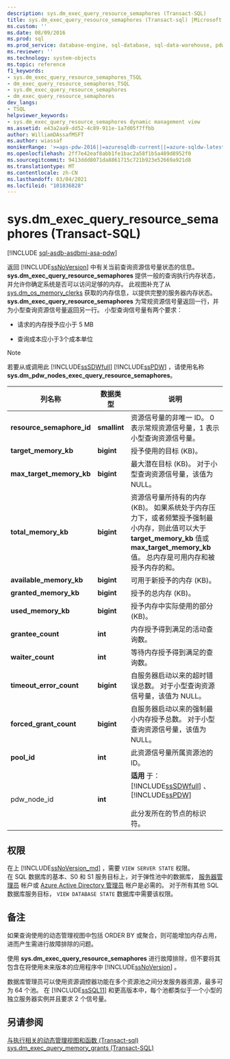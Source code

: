 ```yaml
---
description: sys.dm_exec_query_resource_semaphores (Transact-SQL)
title: sys.dm_exec_query_resource_semaphores (Transact-sql) |Microsoft Docs
ms.custom: ''
ms.date: 08/09/2016
ms.prod: sql
ms.prod_service: database-engine, sql-database, sql-data-warehouse, pdw
ms.reviewer: ''
ms.technology: system-objects
ms.topic: reference
f1_keywords:
- sys.dm_exec_query_resource_semaphores_TSQL
- dm_exec_query_resource_semaphores_TSQL
- sys.dm_exec_query_resource_semaphores
- dm_exec_query_resource_semaphores
dev_langs:
- TSQL
helpviewer_keywords:
- sys.dm_exec_query_resource_semaphores dynamic management view
ms.assetid: e43a2aa9-dd52-4c89-911e-1a7d05f7ffbb
author: WilliamDAssafMSFT
ms.author: wiassaf
monikerRange: '>=aps-pdw-2016||=azuresqldb-current||=azure-sqldw-latest||>=sql-server-2016||>=sql-server-linux-2017||=azuresqldb-mi-current'
ms.openlocfilehash: 2ff7e42eaf8abb1fe1bac2a58f1b5a489d8952f0
ms.sourcegitcommit: 9413ddd8071da8861715c721b923e52669a921d8
ms.translationtype: MT
ms.contentlocale: zh-CN
ms.lasthandoff: 03/04/2021
ms.locfileid: "101836828"
---
```

# <a name="sysdm_exec_query_resource_semaphores-transact-sql"></a>sys.dm_exec_query_resource_semaphores (Transact-SQL)
[!INCLUDE [sql-asdb-asdbmi-asa-pdw](../../includes/applies-to-version/sql-asdb-asdbmi-asa-pdw.md)]

  返回 [!INCLUDE[ssNoVersion](../../includes/ssnoversion-md.md)] 中有关当前查询资源信号量状态的信息。 **sys.dm_exec_query_resource_semaphores** 提供一般的查询执行内存状态，并允许你确定系统是否可以访问足够的内存。 此视图补充了从 [sys.dm_os_memory_clerks](../../relational-databases/system-dynamic-management-views/sys-dm-os-memory-clerks-transact-sql.md) 获取的内存信息，以提供完整的服务器内存状态。 **sys.dm_exec_query_resource_semaphores** 为常规资源信号量返回一行，并为小型查询资源信号量返回另一行。 小型查询信号量有两个要求：  
  
-   请求的内存授予应小于 5 MB  
  
-   查询成本应小于3个成本单位  
  
> [!NOTE]  
>  若要从或调用此 [!INCLUDE[ssSDWfull](../../includes/sssdwfull-md.md)] [!INCLUDE[ssPDW](../../includes/sspdw-md.md)] ，请使用名称 **sys.dm_pdw_nodes_exec_query_resource_semaphores**。  
  
|列名称|数据类型|说明|  
|-----------------|---------------|-----------------|  
|**resource_semaphore_id**|**smallint**|资源信号量的非唯一 ID。 0 表示常规资源信号量，1 表示小型查询资源信号量。|  
|**target_memory_kb**|**bigint**|授予使用的目标 (KB)。|  
|**max_target_memory_kb**|**bigint**|最大潜在目标 (KB)。 对于小型查询资源信号量，该值为 NULL。|  
|**total_memory_kb**|**bigint**|资源信号量所持有的内存 (KB)。 如果系统处于内存压力下，或者频繁授予强制最小内存，则此值可以大于 **target_memory_kb** 值或 **max_target_memory_kb** 值。 总内存是可用内存和被授予内存的和。|  
|**available_memory_kb**|**bigint**|可用于新授予的内存 (KB)。|  
|**granted_memory_kb**|**bigint**|授予的总内存 (KB)。|  
|**used_memory_kb**|**bigint**|授予内存中实际使用的部分 (KB)。|  
|**grantee_count**|**int**|内存授予得到满足的活动查询数。|  
|**waiter_count**|**int**|等待内存授予得到满足的查询数。|  
|**timeout_error_count**|**bigint**|自服务器启动以来的超时错误总数。 对于小型查询资源信号量，该值为 NULL。|  
|**forced_grant_count**|**bigint**|自服务器启动以来的强制最小内存授予总数。 对于小型查询资源信号量，该值为 NULL。|  
|**pool_id**|**int**|此资源信号量所属资源池的 ID。|  
|pdw_node_id|**int**|**适用** 于： [!INCLUDE[ssSDWfull](../../includes/sssdwfull-md.md)] 、 [!INCLUDE[ssPDW](../../includes/sspdw-md.md)]<br /><br /> 此分发所在的节点的标识符。|  
  
## <a name="permissions"></a>权限  

在上 [!INCLUDE[ssNoVersion_md](../../includes/ssnoversion-md.md)] ，需要 `VIEW SERVER STATE` 权限。   
在 SQL 数据库的基本、S0 和 S1 服务目标上，对于弹性池中的数据库， [服务器管理员](/azure/azure-sql/database/logins-create-manage#existing-logins-and-user-accounts-after-creating-a-new-database) 帐户或 [Azure Active Directory 管理员](/azure/azure-sql/database/authentication-aad-overview#administrator-structure) 帐户是必需的。 对于所有其他 SQL 数据库服务目标， `VIEW DATABASE STATE` 数据库中需要该权限。   
  
## <a name="remarks"></a>备注  
 如果查询使用的动态管理视图中包括 ORDER BY 或聚合，则可能增加内存占用，进而产生需进行故障排除的问题。  
  
 使用 **sys.dm_exec_query_resource_semaphores** 进行故障排除，但不要将其包含在将使用未来版本的应用程序中 [!INCLUDE[ssNoVersion](../../includes/ssnoversion-md.md)] 。  
  
 数据库管理员可以使用资源调控器功能在多个资源池之间分发服务器资源，最多可为 64 个池。 在 [!INCLUDE[ssSQL11](../../includes/sssql11-md.md)] 和更高版本中，每个池都类似于一个小型的独立服务器实例并且要求 2 个信号量。  
  
## <a name="see-also"></a>另请参阅  
 [与执行相关的动态管理视图和函数 &#40;Transact-sql&#41;](../../relational-databases/system-dynamic-management-views/execution-related-dynamic-management-views-and-functions-transact-sql.md)   
 [sys.dm_exec_query_memory_grants (Transact-SQL)](../../relational-databases/system-dynamic-management-views/sys-dm-exec-query-memory-grants-transact-sql.md)  
  
